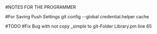 #NOTES FOR THE PROGRAMMER

#For Saving Push Settings
git config --global credential.helper cache

#TODO
#Fix Bug with not copy _simple to git-Folder Library.pm line 65